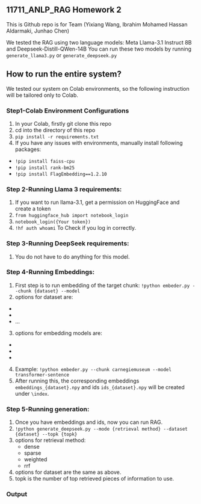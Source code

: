 ## 11711_ANLP_RAG Homework 2

This is Github repo is for Team (Yixiang Wang, Ibrahim Mohamed Hassan Aldarmaki, Junhao Chen) 


We tested the RAG using two language models: Meta Llama-3.1 Instruct 8B and Deepseek-Distill-QWen-14B 
You can run these two models by running ```generate_llama3.py``` or ```generate_deepseek.py```

## How to run the entire system?
We tested our system on Colab environments, so the following instruction will be tailored only to Colab. 

### Step1-Colab Environment Configurations
1. In your Colab, firstly git clone this repo
2. cd into the directory of this repo
3. ```pip install -r requirements.txt```
4. If you have any issues with environments, manually install following packages:
- ```!pip install faiss-cpu```
- ```!pip install rank-bm25```
- ```!pip install FlagEmbedding==1.2.10```

### Step 2-Running Llama 3 requirements:
1. If you want to run llama-3.1, get a permission on HuggingFace and create a token
2. ```from huggingface_hub import notebook_login```
3. ```notebook_login({Your token})```
4. ```!hf auth whoami``` To Check if you log in correctly. 

### Step 3-Running DeepSeek requirements: 
1. You do not have to do anything for this model. 

### Step 4-Running Embeddings:
1. First step is to run embedding of the target chunk: ```!python embeder.py --chunk {dataset} --model```
2. options for dataset are:
- 
- 
- ...
3. options for embedding models are: 
- 
- 
- 
4. Example: ```!python embeder.py --chunk carnegiemuseum --model transformer-sentence```
5. After running this, the corresponding embeddings ```embeddings_{dataset}.npy``` and ids ```ids_{dataset}.npy``` will be created under ```\index```. 

### Step 5-Running generation:
1. Once you have embeddings and ids, now you can run RAG. 
2. ```!python generate_deepseek.py --mode {retrieval method} --dataset {dataset} --topk {topk}```
3. options for retrieval method:
    - dense
    - sparse
    - weighted
    - rrf
4. options for dataset are the same as above. 
5. topk is the number of top retrieved pieces of information to use. 

### Output
